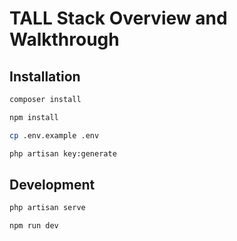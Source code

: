 # TALL Stack Overview and Walkthrough

## Installation

```bash
composer install
```

```bash
npm install
```

```bash
cp .env.example .env
```

```bash
php artisan key:generate
```

## Development

```bash
php artisan serve
```

```bash
npm run dev
```
